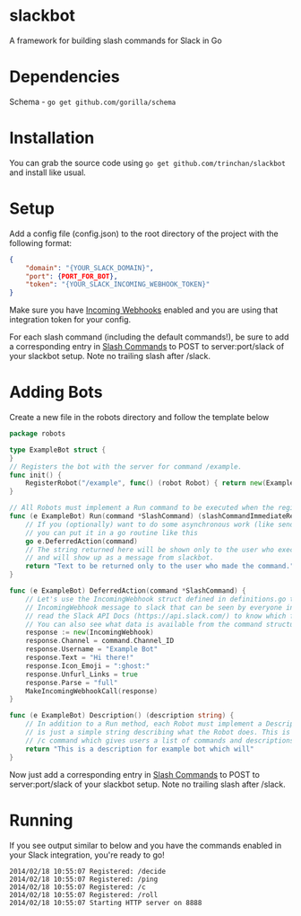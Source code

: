 slackbot
===========

A framework for building slash commands for Slack in Go

Dependencies
============
Schema  - `go get github.com/gorilla/schema`

Installation
============
You can grab the source code using `go get github.com/trinchan/slackbot` and install like usual.

Setup
=====
Add a config file (config.json) to the root directory of the project with the following format:

```json
{
    "domain": "{YOUR_SLACK_DOMAIN}",
    "port": {PORT_FOR_BOT},
    "token": "{YOUR_SLACK_INCOMING_WEBHOOK_TOKEN}"
}
```

Make sure you have [Incoming Webhooks](https://my.slack.com/services/new/incoming-webhook) enabled and you are using that integration token for your config.

For each slash command (including the default commands!), be sure to add a corresponding entry in [Slash Commands](https://my.slack.com/services/new/slash-commands) to POST to server:port/slack of your slackbot setup. Note no trailing slash after /slack.

Adding Bots
===========
Create a new file in the robots directory and follow the template below
```go
package robots

type ExampleBot struct {
}
// Registers the bot with the server for command /example.
func init() {
	RegisterRobot("/example", func() (robot Robot) { return new(ExampleBot) })
}

// All Robots must implement a Run command to be executed when the registered command is received.
func (e ExampleBot) Run(command *SlashCommand) (slashCommandImmediateReturn string) {
	// If you (optionally) want to do some asynchronous work (like sending API calls to slack)
	// you can put it in a go routine like this 
	go e.DeferredAction(command)
	// The string returned here will be shown only to the user who executed the command
	// and will show up as a message from slackbot.
	return "Text to be returned only to the user who made the command."
}

func (e ExampleBot) DeferredAction(command *SlashCommand) {
    // Let's use the IncomingWebhook struct defined in definitions.go to form and send an 
    // IncomingWebhook message to slack that can be seen by everyone in the room. You can 
    // read the Slack API Docs (https://api.slack.com/) to know which fields are required, etc. 
    // You can also see what data is available from the command structure in definitions.go
	response := new(IncomingWebhook)
	response.Channel = command.Channel_ID
	response.Username = "Example Bot"
	response.Text = "Hi there!"
	response.Icon_Emoji = ":ghost:"
	response.Unfurl_Links = true
	response.Parse = "full"
	MakeIncomingWebhookCall(response)
}

func (e ExampleBot) Description() (description string) {
	// In addition to a Run method, each Robot must implement a Description method which
	// is just a simple string describing what the Robot does. This is used in the included
	// /c command which gives users a list of commands and descriptions
	return "This is a description for example bot which will"
}
```

Now just add a corresponding entry in [Slash Commands](https://my.slack.com/services/new/slash-commands) to POST to server:port/slack of your slackbot setup. Note no trailing slash after /slack.

Running
=======
If you see output similar to below and you have the commands enabled in your Slack integration, you're ready to go!
```
2014/02/18 10:55:07 Registered: /decide
2014/02/18 10:55:07 Registered: /ping
2014/02/18 10:55:07 Registered: /c
2014/02/18 10:55:07 Registered: /roll
2014/02/18 10:55:07 Starting HTTP server on 8888
```
